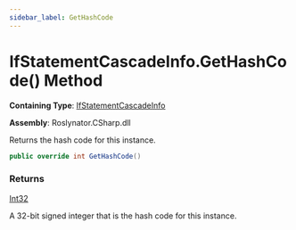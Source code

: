 ```yaml
---
sidebar_label: GetHashCode
---
```


# IfStatementCascadeInfo\.GetHashCode\(\) Method

**Containing Type**: [IfStatementCascadeInfo](../index.md)

**Assembly**: Roslynator\.CSharp\.dll

  
Returns the hash code for this instance\.

```csharp
public override int GetHashCode()
```

### Returns

[Int32](https://docs.microsoft.com/en-us/dotnet/api/system.int32)

A 32\-bit signed integer that is the hash code for this instance\.